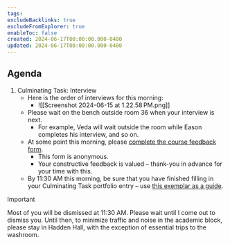 ```yaml
---
tags:
excludeBacklinks: true
excludeFromExplorer: true
enableToc: false
created: 2024-06-17T00:00:00.000-0400
updated: 2024-06-17T00:00:00.000-0400
---
```

## Agenda

1. Culminating Task: Interview
	- Here is the order of interviews for this morning:
		- ![[Screenshot 2024-06-15 at 1.22.58 PM.png]]
	- Please wait on the bench outside room 36 when your interview is next.
		- For example, Veda will wait outside the room while Eason completes his interview, and so on.
	- At some point this morning, please [complete the course feedback form](https://docs.google.com/forms/d/e/1FAIpQLSfmvIZXN9pe1XHMGAWcWz716M1WodD4R1bE3mT5NGILQpX6vg/viewform).
		- This form is anonymous.
		- Your constructive feedback is valued – thank-you in advance for your time with this.
	- By 11:30 AM this morning, be sure that you have finished filling in your Culminating Task portfolio entry – use [this exemplar as a guide](https://lakefieldcs.notion.site/Culminating-Task-a74824bb7ac44200b3fd620e408bfe3e).

> [!IMPORTANT]
>
> 
> Most of you will be dismissed at 11:30 AM. Please wait until I come out to dismiss you. Until then, to minimize traffic and noise in the academic block, please stay in Hadden Hall, with the exception of essential trips to the washroom. 
